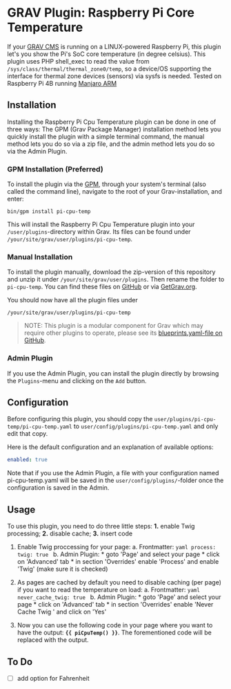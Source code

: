 # GRAV Plugin: Raspberry Pi Core Temperature

If your [GRAV CMS](https://getgrav.org/) is running on a LINUX-powered Raspberry Pi, this plugin let's you show the Pi's SoC core temperature (in degree celsius). This plugin uses PHP shell_exec to read the value from `/sys/class/thermal/thermal_zone0/temp`, so a device/OS supporting the interface for thermal zone devices (sensors) via sysfs is needed. Tested on Raspberry Pi 4B running [Manjaro ARM](https://manjaro.org/download/#raspberry-pi-4)

## Installation

Installing the Raspberry Pi Cpu Temperature plugin can be done in one of three ways: The GPM (Grav Package Manager) installation method lets you quickly install the plugin with a simple terminal command, the manual method lets you do so via a zip file, and the admin method lets you do so via the Admin Plugin.

### GPM Installation (Preferred)

To install the plugin via the [GPM](http://learn.getgrav.org/advanced/grav-gpm), through your system's terminal (also called the command line), navigate to the root of your Grav-installation, and enter:

    bin/gpm install pi-cpu-temp

This will install the Raspberry Pi Cpu Temperature plugin into your `/user/plugins`-directory within Grav. Its files can be found under `/your/site/grav/user/plugins/pi-cpu-temp`.

### Manual Installation

To install the plugin manually, download the zip-version of this repository and unzip it under `/your/site/grav/user/plugins`. Then rename the folder to `pi-cpu-temp`. You can find these files on [GitHub](https://github.com/cron-ix/grav-plugin-pi-cpu-temp) or via [GetGrav.org](http://getgrav.org/downloads/plugins#extras).

You should now have all the plugin files under

    /your/site/grav/user/plugins/pi-cpu-temp
	
> NOTE: This plugin is a modular component for Grav which may require other plugins to operate, please see its [blueprints.yaml-file on GitHub](https://github.com/cron-ix/grav-plugin-pi-cpu-temp/blob/master/blueprints.yaml).

### Admin Plugin

If you use the Admin Plugin, you can install the plugin directly by browsing the `Plugins`-menu and clicking on the `Add` button.

## Configuration

Before configuring this plugin, you should copy the `user/plugins/pi-cpu-temp/pi-cpu-temp.yaml` to `user/config/plugins/pi-cpu-temp.yaml` and only edit that copy.

Here is the default configuration and an explanation of available options:

```yaml
enabled: true
```

Note that if you use the Admin Plugin, a file with your configuration named pi-cpu-temp.yaml will be saved in the `user/config/plugins/`-folder once the configuration is saved in the Admin.

## Usage

To use this plugin, you need to do three little steps: **1.** enable Twig processing; **2.** disable cache; **3.** insert code

1. Enable Twig proccessing for your page:
   a. Frontmatter:
        ```yaml
        process:
            twig: true
        ```
    b. Admin Plugin:
        * goto 'Page' and select your page
        * click on 'Advanced' tab
        * in section 'Overrides' enable 'Process' and enable 'Twig' (make sure it is checked)

   
2. As pages are cached by default you need to disable caching (per page) if you want to read the temperature on load:
   a. Frontmatter:
        ```yaml
        never_cache_twig: true
        ```
    b. Admin Plugin:
        * goto 'Page' and select your page
        * click on 'Advanced' tab
        * in section 'Overrides' enable 'Never Cache Twig ' and click on 'Yes'
        
3. Now you can use the following code in your page where you want to have the output: **`{{ piCpuTemp() }}`**. The forementioned code will be replaced with the output.

## To Do

- [ ] add option for Fahrenheit